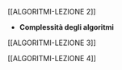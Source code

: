 [[ALGORITMI-LEZIONE 2]] 
-  **Complessità degli algoritmi**

[[ALGORITMI-LEZIONE 3]]

[[ALGORITMI-LEZIONE 4]]
